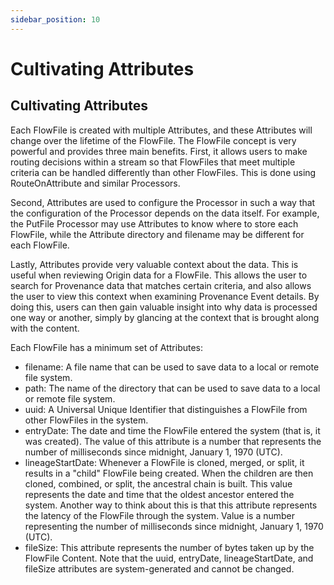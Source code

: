 ```yaml
---
sidebar_position: 10
---
```


# Cultivating Attributes

## Cultivating Attributes

Each FlowFile is created with multiple Attributes, and these Attributes will change over the lifetime of the FlowFile. The FlowFile concept is very powerful and provides three main benefits. First, it allows users to make routing decisions within a stream so that FlowFiles that meet multiple criteria can be handled differently than other FlowFiles. This is done using RouteOnAttribute and similar Processors.

Second, Attributes are used to configure the Processor in such a way that the configuration of the Processor depends on the data itself. For example, the PutFile Processor may use Attributes to know where to store each FlowFile, while the Attribute directory and filename may be different for each FlowFile.

Lastly, Attributes provide very valuable context about the data. This is useful when reviewing Origin data for a FlowFile. This allows the user to search for Provenance data that matches certain criteria, and also allows the user to view this context when examining Provenance Event details. By doing this, users can then gain valuable insight into why data is processed one way or another, simply by glancing at the context that is brought along with the content.

Each FlowFile has a minimum set of Attributes:

- filename: A file name that can be used to save data to a local or remote file system.
- path: The name of the directory that can be used to save data to a local or remote file system.
- uuid: A Universal Unique Identifier that distinguishes a FlowFile from other FlowFiles in the system.
- entryDate: The date and time the FlowFile entered the system (that is, it was created). The value of this attribute is a number that represents the number of milliseconds since midnight, January 1, 1970 (UTC).
- lineageStartDate: Whenever a FlowFile is cloned, merged, or split, it results in a "child" FlowFile being created. When the children are then cloned, combined, or split, the ancestral chain is built. This value represents the date and time that the oldest ancestor entered the system. Another way to think about this is that this attribute represents the latency of the FlowFile through the system. Value is a number representing the number of milliseconds since midnight, January 1, 1970 (UTC).
- fileSize: This attribute represents the number of bytes taken up by the FlowFile Content. Note that the uuid, entryDate, lineageStartDate, and fileSize attributes are system-generated and cannot be changed.
